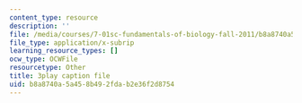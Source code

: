```yaml
---
content_type: resource
description: ''
file: /media/courses/7-01sc-fundamentals-of-biology-fall-2011/b8a8740a5a458b492fdab2e36f2d8754_pJDHi91yAaE.srt
file_type: application/x-subrip
learning_resource_types: []
ocw_type: OCWFile
resourcetype: Other
title: 3play caption file
uid: b8a8740a-5a45-8b49-2fda-b2e36f2d8754
---
```

